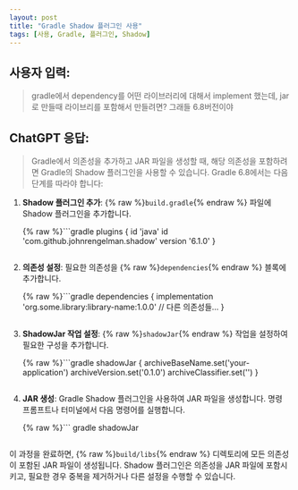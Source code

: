 ```yaml
---
layout: post
title: "Gradle Shadow 플러그인 사용"
tags: [사용, Gradle, 플러그인, Shadow]
---
```


## 사용자 입력:
> gradle에서 dependency를 어떤 라이브러리에 대해서 implement 했는데, jar로 만들때 라이브리를 포함해서 만들려면? 그래들 6.8버전이야

## ChatGPT 응답:
> Gradle에서 의존성을 추가하고 JAR 파일을 생성할 때, 해당 의존성을 포함하려면 Gradle의 Shadow 플러그인을 사용할 수 있습니다. Gradle 6.8에서는 다음 단계를 따라야 합니다:

1. **Shadow 플러그인 추가**: {% raw %}`build.gradle`{% endraw %} 파일에 Shadow 플러그인을 추가합니다.

   {% raw %}```gradle
   plugins {
       id 'java'
       id 'com.github.johnrengelman.shadow' version '6.1.0'
   }
   ```{% endraw %}

2. **의존성 설정**: 필요한 의존성을 {% raw %}`dependencies`{% endraw %} 블록에 추가합니다.

   {% raw %}```gradle
   dependencies {
       implementation 'org.some.library:library-name:1.0.0'
       // 다른 의존성들...
   }
   ```{% endraw %}

3. **ShadowJar 작업 설정**: {% raw %}`shadowJar`{% endraw %} 작업을 설정하여 필요한 구성을 추가합니다.

   {% raw %}```gradle
   shadowJar {
       archiveBaseName.set('your-application')
       archiveVersion.set('0.1.0')
       archiveClassifier.set('')
   }
   ```{% endraw %}

4. **JAR 생성**: Gradle Shadow 플러그인을 사용하여 JAR 파일을 생성합니다. 명령 프롬프트나 터미널에서 다음 명령어를 실행합니다.

   {% raw %}```
   gradle shadowJar
   ```{% endraw %}

이 과정을 완료하면, {% raw %}`build/libs`{% endraw %} 디렉토리에 모든 의존성이 포함된 JAR 파일이 생성됩니다. Shadow 플러그인은 의존성을 JAR 파일에 포함시키고, 필요한 경우 중복을 제거하거나 다른 설정을 수행할 수 있습니다.

